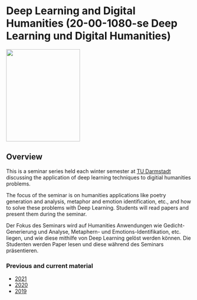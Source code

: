 # Deep Learning and Digital Humanities (20-00-1080-se Deep Learning und Digital Humanities)


<!-- ![dldh](goethe.png) -->
<img src="goethe.png" width=200 height=250 />

## Overview

This is a seminar series held each winter semester at [TU Darmstadt](https://www.tu-darmstadt.de/) discussing the application of deep learning techniques to digitial humanities problems. 

The focus of the seminar is on humanities applications like poetry generation and analysis, metaphor and emotion identification, etc., and how to solve these problems with Deep Learning. Students will read papers and present them during the seminar. 

Der Fokus des Seminars wird auf Humanities Anwendungen wie Gedicht-Generierung und Analyse, Metaphern- und Emotions-Identifikation, etc. liegen, und wie diese mithilfe von Deep Learning gelöst werden können. Die Studenten werden Paper lesen und diese während des Seminars präsentieren.


### Previous and current material

* [2021](README_2021.md)
* [2020](README_2020.md)
* [2019](README_2019.md)
